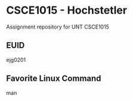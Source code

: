 # CSCE1015 - Hochstetler
Assignment repository for UNT CSCE1015

## EUID
ejg0201
## Favorite Linux Command
man
